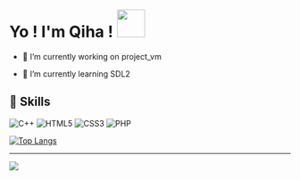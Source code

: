 <h1> Yo ! I'm Qiha ! <img src = "https://raw.githubusercontent.com/rahulbanerjee26/githubProfileReadmeGenerator/main/gifs/wave.gif" width = 50px height='50px'> </h1>
<p align='center'>

- 🔭 I’m currently working on project_vm

- 🌱 I’m currently learning SDL2

## 🔧 Skills
![C++](https://img.shields.io/badge/c++-%2300599C.svg?style=for-the-badge&logo=c%2B%2B&logoColor=white) ![HTML5](https://img.shields.io/badge/html5-%23E34F26.svg?style=for-the-badge&logo=html5&logoColor=white) ![CSS3](https://img.shields.io/badge/css3-%231572B6.svg?style=for-the-badge&logo=css3&logoColor=white) ![PHP](https://img.shields.io/badge/php-%23777BB4.svg?style=for-the-badge&logo=php&logoColor=white)

[![Top Langs](https://github-readme-stats.vercel.app/api/top-langs/?username=lanqiha&layout=compact)](https://github.com/anuraghazra/github-readme-stats)

---
[![](https://visitcount.itsvg.in/api?id=lanqiha&icon=0&color=0)](https://visitcount.itsvg.in)
